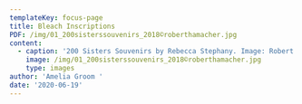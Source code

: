 ```yaml
---
templateKey: focus-page
title: Bleach Inscriptions
PDF: /img/01_200sisterssouvenirs_2018©roberthamacher.jpg
content:
  - caption: '200 Sisters Souvenirs by Rebecca Stephany. Image: Robert Hamache.'
    image: /img/01_200sisterssouvenirs_2018©roberthamacher.jpg
    type: images
author: 'Amelia Groom '
date: '2020-06-19'
---
```



